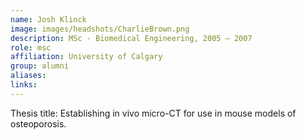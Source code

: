 ```yaml
---
name: Josh Klinck
image: images/headshots/CharlieBrown.png
description: MSc - Biomedical Engineering, 2005 – 2007
role: msc
affiliation: University of Calgary
group: alumni
aliases: 
links:
---
```


Thesis title: Establishing in vivo micro-CT for use in mouse models of osteoporosis.